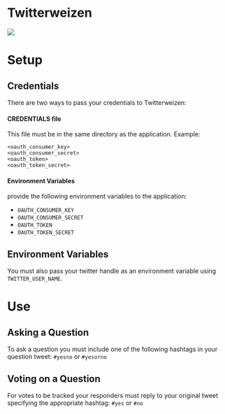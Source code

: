 Twitterweizen
==============

<img src='https://magnum.travis-ci.com/knspriggs/twitterweizen.svg?token=zZCoL2DxeY3FuDqHfbp7&branch=master'/>

# Setup

## Credentials
There are two ways to pass your credentials to Twitterweizen:
#### CREDENTIALS file
This file must be in the same directory as the application.
Example:
```
<oauth_consumer_key>
<oauth_consumer_secret>
<oauth_token>
<oauth_token_secret>
```

#### Environment Variables
provide the following environment variables to the application:
- `OAUTH_CONSUMER_KEY`
- `OAUTH_CONSUMER_SECRET`
- `OAUTH_TOKEN`
- `OAUTH_TOKEN_SECRET`

## Environment Variables
You must also pass your twitter handle as an environment variable using `TWITTER_USER_NAME`.

# Use
## Asking a Question
To ask a question you must include one of the following hashtags in your question tweet:
`#yesno` or `#yesorno`

## Voting on a Question
For votes to be tracked your responders must reply to your original tweet specifying the appropriate hashtag:
`#yes` or `#no`
